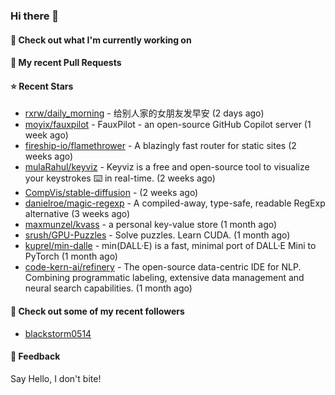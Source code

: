 ### Hi there 👋

#### 👷 Check out what I'm currently working on

#### 🔨 My recent Pull Requests


#### ⭐ Recent Stars

- [rxrw/daily_morning](https://github.com/rxrw/daily_morning) - 给别人家的女朋友发早安 (2 days ago)
- [moyix/fauxpilot](https://github.com/moyix/fauxpilot) - FauxPilot - an open-source GitHub Copilot server (1 week ago)
- [fireship-io/flamethrower](https://github.com/fireship-io/flamethrower) - A blazingly fast router for static sites (2 weeks ago)
- [mulaRahul/keyviz](https://github.com/mulaRahul/keyviz) - Keyviz is a free and open-source tool to visualize your keystrokes ⌨️ in real-time. (2 weeks ago)
- [CompVis/stable-diffusion](https://github.com/CompVis/stable-diffusion) -  (2 weeks ago)
- [danielroe/magic-regexp](https://github.com/danielroe/magic-regexp) - A compiled-away, type-safe, readable RegExp alternative (3 weeks ago)
- [maxmunzel/kvass](https://github.com/maxmunzel/kvass) - a personal key-value store (1 month ago)
- [srush/GPU-Puzzles](https://github.com/srush/GPU-Puzzles) - Solve puzzles. Learn CUDA. (1 month ago)
- [kuprel/min-dalle](https://github.com/kuprel/min-dalle) - min(DALL·E) is a fast, minimal port of DALL·E Mini to PyTorch (1 month ago)
- [code-kern-ai/refinery](https://github.com/code-kern-ai/refinery) - The open-source data-centric IDE for NLP. Combining programmatic labeling, extensive data management and neural search capabilities. (1 month ago)

#### 👯 Check out some of my recent followers

- [blackstorm0514](https://github.com/blackstorm0514)

#### 💬 Feedback

Say Hello, I don't bite!